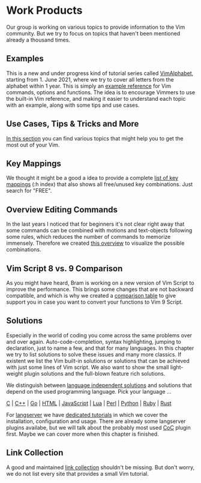 # Work Products
Our group is working on various topics to provide information to the Vim community. But we try to focus on topics that
haven't been mentioned already a thousand times.

## Examples
This is a new and under progress kind of tutorial series called [VimAlphabet](examples/examples.md), starting from 1. June 2021, where we try to cover all letters
from the alphabet within 1 year. This is simply an [example reference](examples/examples.md) for Vim commands, options
and functions. The idea is to encourage Vimmers to use the built-in Vim reference, and making it easier to understand
each topic with an example, along with some tips and use cases.

## Use Cases, Tips & Tricks and More
[In this section](usecases/usecases.md) you can find various topics that might help you to get the most out of your Vim.

## Key Mappings
We thought it might be a good a idea to provide a complete [list of key mappings](keymappings/keymappings.md) (:h index)
that also shows all free/unused key combinations. Just search for "FREE".

## Overview Editing Commands
In the last years I noticed that for beginners it's not clear right away that some commands can be combined with motions
and text-objects following some rules, which reduces the number of commands to memorize immensely. Therefore we created
[this overview](editing/editing.md) to visualize the possible combinations.

## Vim Script 8 vs. 9 Comparison
As you might have heard, Bram is working on a new version of Vim Script to improve the performance. This brings some
changes that are not backward compatible, and which is why we created a [comparison table](vimscriptcomparison/vimscriptcomparison.md)
to give support you in case you want to convert your functions to Vim 9 Script.

## Solutions
Especially in the world of coding you come across the same problems over and over again. Auto-code-completion, syntax
highlighting, jumping to declaration, just to name a few, and that for many languages. In this chapter we try to list
solutions to solve these issues and many more classics. If existent we list the Vim built-in solutions or solutions that
can be achieved with just some lines of Vim script. We also want to show the small light-weight plugin solutions and the
full-blown feature rich solutions.

We distinguish between [language independent solutions](solutions/language_independent/language_independent.md) and
solutions that depend on the used programming language. Pick your language ...

[C](solutions/language_dependent/c/c.md) | [C++](solutions/language_dependent/c++/c++.md) |
[Go](solutions/language_dependent/go/go.md) | [HTML](solutions/language_dependent/html/html.md) |
[JavaScript](solutions/language_dependent/javascript/javascript.md) | [Lua](solutions/language_dependent/lua/lua.md) |
[Perl](solutions/language_dependent/perl/perl.md) | [Python](solutions/language_dependent/python/python.md) |
[Ruby](solutions/language_dependent/ruby/ruby.md) | [Rust](solutions/language_dependent/rust/rust.md)

<!-- ... or help us to add more language specific solutions. Here is the [template file](solutions/_template.md). -->

For [langserver](https://langserver.org) we have [dedicated tutorials](solutions/language_dependent/_langserver/langserver.md)
in which we cover the installation, configuration and usage. There are already some langserver plugins availabe,
but we will talk about the probably most used [CoC](solutions/language_dependent/_langserver/coc/coc.md) plugin first.
Maybe we can cover more when this chapter is finished.

## Link Collection
A good and maintained [link collection](linkcollection/linkcollection.md) shouldn't be missing. But don't worry, we do
not list every site that provides a small Vim tutorial.
